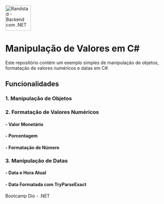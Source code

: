 
<img src="https://github.com/user-attachments/assets/d5f94ec2-4e83-46ed-a5b0-41461e229970" height="80" alt="Randstad - Backend com .NET" />


# Manipulação de Valores em C#

Este repositório contém um exemplo simples de manipulação de objetos, formatação de valores numéricos e datas em C#.

## Funcionalidades

### 1. Manipulação de Objetos

### 2. Formatação de Valores Numéricos
#### - Valor Monetário
#### - Porcentagem
#### - Formatação de Número

### 3. Manipulação de Datas
#### - Data e Hora Atual
#### - Data Formatada com TryParseExact

Bootcamp Dio - .NET




